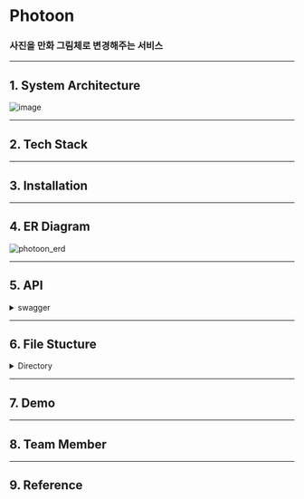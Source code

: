 # Photoon 
### 사진을 만화 그림체로 변경해주는 서비스

<hr>

## 1. System Architecture
![image](https://user-images.githubusercontent.com/70627982/192965644-cfb74b42-e7f9-4d49-903a-eb0e1a8945a1.png)

<hr>

## 2. Tech Stack

<hr>

## 3. Installation

<hr>

## 4. ER Diagram
![photoon_erd](https://user-images.githubusercontent.com/70627982/192968756-168aa67c-e4e3-4dd4-8299-897eb37e2b78.png)


<hr>

## 5. API
<details>
<summary>swagger</summary>
<div markdown="1">

<br>
  
<!-- swagger 사진 -->
![image](https://user-images.githubusercontent.com/70627982/192964994-69bb23fe-e88b-4ced-8407-4483b51ee31c.png)
![image](https://user-images.githubusercontent.com/70627982/192965084-34cf7975-cdaa-45a5-914d-79f723017cec.png)
![image](https://user-images.githubusercontent.com/70627982/192965211-5c05658c-49ab-4023-a269-de090abb8f53.png)
![image](https://user-images.githubusercontent.com/70627982/192965269-37d76d65-4cff-442b-9d6f-db60aac2319f.png)
![image](https://user-images.githubusercontent.com/70627982/192965305-8e6b633e-661e-4926-b07c-dd203796fef3.png)

</div>
</details>

<hr>

## 6. File Stucture
<details>
<summary>Directory</summary>
<div markdown="1">

<br>
  
<!-- 파일 구조 사진 -->

</div>
</details>

<hr>

## 7. Demo

<hr>


## 8. Team Member

<hr>

## 9. Reference

